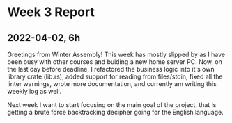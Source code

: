 # Week 3 Report

## 2022-04-02, 6h

Greetings from Winter Assembly! This week has mostly slipped by as I have
been busy with other courses and buiding a new home server PC. Now, on the
last day before deadline, I refactored the business logic into it's own library
crate (lib.rs), added support for reading from files/stdin, fixed all the linter
warnings, wrote more documentation, and currently am writing this weekly log as
well.

Next week I want to start focusing on the main goal of the project, that is
getting a brute force backtracking decipher going for the English language.